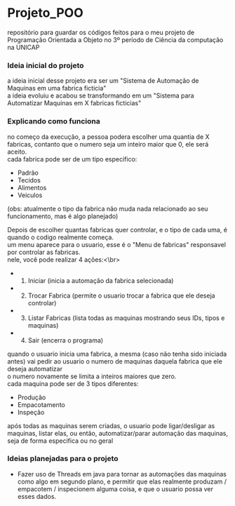 # Projeto_POO
repositório para guardar os códigos feitos para o meu projeto de Programação Orientada a Objeto no 3º período de Ciência da computação na UNICAP

### Ideia inicial do projeto
a ideia inicial desse projeto era ser um "Sistema de Automação de Maquinas em uma fabrica ficticia"</br>
a ideia evoluiu e acabou se transformando em um "Sistema para Automatizar Maquinas em X fabricas ficticias"</br>

### Explicando como funciona
no começo da execução, a pessoa podera escolher uma quantia de X fabricas, contanto que o numero seja um inteiro maior que 0, ele será aceito.</br>
cada fabrica pode ser de um tipo especifico:</br>
- Padrão</br>
- Tecidos</br>
- Alimentos</br>
- Veiculos</br>

(obs: atualmente o tipo da fabrica não muda nada relacionado ao seu funcionamento, mas é algo planejado)</br>

Depois de escolher quantas fabricas quer controlar, e o tipo de cada uma, é quando o codigo realmente começa.</br>
um menu aparece para o usuario, esse é o "Menu de fabricas" responsavel por controlar as fabricas.</br>
nele, você pode realizar 4 ações:<\br>
- 1. Iniciar (inicia a automação da fabrica selecionada)</br>
- 2. Trocar Fabrica (permite o usuario trocar a fabrica que ele deseja controlar)</br>
- 3. Listar Fabricas (lista todas as maquinas mostrando seus IDs, tipos e maquinas)</br>
- 4. Sair (encerra o programa)</br>

quando o usuario inicia uma fabrica, a mesma (caso não tenha sido iniciada antes) vai pedir ao usuario o numero de maquinas daquela fabrica que ele deseja automatizar</br>
o numero novamente se limita a inteiros maiores que zero.</br>
cada maquina pode ser de 3 tipos diferentes:</br>
- Produção</br>
- Empacotamento</br>
- Inspeção</br>

após todas as maquinas serem criadas, o usuario pode ligar/desligar as maquinas, listar elas, ou então, automatizar/parar automação das maquinas, seja de forma especifica ou no geral</br>

### Ideias planejadas para o projeto
- Fazer uso de Threads em java para tornar as automações das maquinas como algo em segundo plano, e permitir que elas realmente produzam / empacotem / inspecionem alguma coisa, e que o usuario possa ver esses dados.

